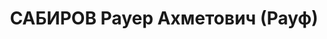 ---
title: САБИРОВ Рауер Ахметович (Рауф)
description: 'Род. в 1894, Тюлячинский р-н, дер. Айдарово, татарин, член ВКП(б) с
  1918 по 1929 гг. Проживал: г. Москва. Наладчик станков, монтажный цех, з-д "ЗИС",
  бывший зам. зав. подотделом национальностей ВЦИКа

  Арестован в 1937. Обв. по ст. 58-2, 58-11. ("участник татарской националистической
  повстанческой султангалеевской организации"). Приговор: ВК ВС СССР, 30.12.1937 –
  ВМН. Расстрелян 30.12.1937, в г.Казань.

  Реабилитирован 29.05.1990'
---